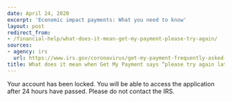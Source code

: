 ```yaml
---
date: April 24, 2020
excerpt: 'Economic impact payments: What you need to know'
layout: post
redirect_from:
- /financial-help/what-does-it-mean-get-my-payment-please-try-again/
sources:
- agency: irs
  url: https://www.irs.gov/coronavirus/get-my-payment-frequently-asked-questions
title: What does it mean when Get My Payment says “please try again later”?
---
```


Your account has been locked. You will be able to access the application after 24 hours have passed. Please do not contact the IRS.